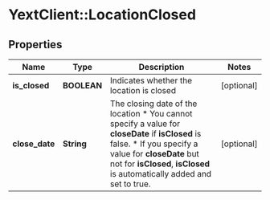 # YextClient::LocationClosed

## Properties
Name | Type | Description | Notes
------------ | ------------- | ------------- | -------------
**is_closed** | **BOOLEAN** | Indicates whether the location is closed | [optional] 
**close_date** | **String** | The closing date of the location * You cannot specify a value for **closeDate** if **isClosed** is false. * If you specify a value for **closeDate** but not for **isClosed**, **isClosed** is automatically added and set to true.  | [optional] 



